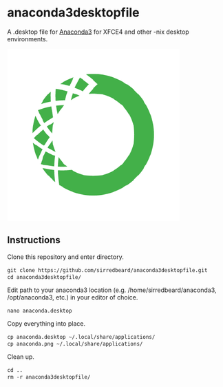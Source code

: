 # anaconda3desktopfile
A .desktop file for [Anaconda3](https://www.anaconda.com/download/#macos) for XFCE4 and other -nix desktop environments.

![anaconda](anaconda.png)

## Instructions

Clone this repository and enter directory.
```
git clone https://github.com/sirredbeard/anaconda3desktopfile.git
cd anaconda3desktopfile/
```

Edit path to your anaconda3 location (e.g. /home/sirredbeard/anaconda3, /opt/anaconda3, etc.) in your editor of choice.
```
nano anaconda.desktop 
```

Copy everything into place.
```
cp anaconda.desktop ~/.local/share/applications/
cp anaconda.png ~/.local/share/applications/
```

Clean up.
```
cd ..
rm -r anaconda3desktopfile/
```
